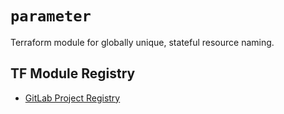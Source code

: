 # `parameter` #

Terraform module for globally unique, stateful resource naming.

## TF Module Registry ##

- [GitLab Project Registry](../../../-/infrastructure_registry)
